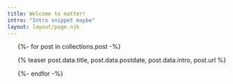 ```yaml
---
title: Welcome to matter!
intro: "Intro snippet maybe"
layout: layout/page.njk
---
```


<ul>
{%- for post in collections.post -%}
   
   {% teaser post.data.title, post.data.postdate, post.data.intro, post.url %}
   
{%- endfor -%}
</ul>
